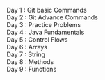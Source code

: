 Day 1 : Git basic Commands   
Day 2 : Git Advance Commands  
Day 3 : Practice Problems  
Day 4 : Java Fundamentals  
Day 5 : Control Flows  
Day 6 : Arrays   
Day 7 : String  
Day 8 : Methods  
Day 9 : Functions  


